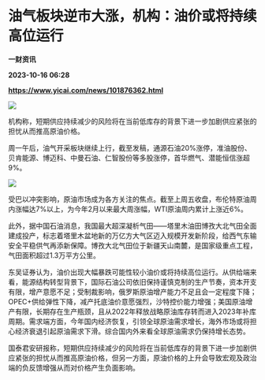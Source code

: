 # 油气板块逆市大涨，机构：油价或将持续高位运行
**一财资讯**

**2023-10-16 06:28**

**https://www.yicai.com/news/101876362.html**

![](https://imgcdn.yicai.com/uppics/slides/2023/10/baa3255a0280cdf26f616ea54b32b3c4.jpg)

机构称，短期供应持续减少的风险将在当前低库存的背景下进一步加剧供应紧张的担忧从而推高原油价格。

周一午后，油气开采板块继续上行，截至发稿，通源石油20%涨停，准油股份、贝肯能源、博迈科、中曼石油、仁智股份等多股涨停，首华燃气、潜能恒信涨超9%。

![](https://imgcdn.yicai.com/uppics/images/2023/10/92fa1bbf77fa7fd9622676f56379a78e.jpg)

受巴以冲突影响，原油市场成为各方关注的焦点。截至上周五收盘，布伦特原油周内涨幅达7%以上，为今年2月以来最大周涨幅，WTI原油周内累计上涨近6%。

此外，据中国石油消息，我国最大超深凝析气田——塔里木油田博孜大北气田全面建成投产，标志着塔里木盆地新的万亿方大气区迈入规模开发新阶段，给西气东输安全平稳供气再添新保障。博孜大北气田位于新疆天山南麓，是国家级重点工程，气田面积超过1.3万平方公里。

东吴证券认为，油价出现大幅暴跌可能性较小油价或将持续高位运行。从供给端来看，能源结构转型背景下，国际石油公司依旧保持谨慎克制的生产节奏，资本开支有限，增产意愿不足；受制裁影响，俄罗斯原油增产能力不足且会一定程度下降；OPEC+供给弹性下降，减产托底油价意愿强烈，沙特控价能力增强；美国原油增产有限，长期存在生产瓶颈，且从2022年释放战略原油库存转而进入2023年补库周期。需求端方面，今年国内经济恢复，引领全球原油需求增长，海外市场或将担心经济衰退引起原油需求下滑。综合国内外来看全球原油需求仍保持增长态势。

国泰君安研报称，短期供应持续减少的风险将在当前低库存的背景下进一步加剧供应紧张的担忧从而推高原油价格，但另一方面，原油价格的上升会导致宏观及政治端的负反馈增强从而对价格产生负面影响。